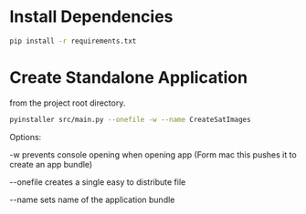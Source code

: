 # Install Dependencies

```bash
pip install -r requirements.txt
```

# Create Standalone Application
from the project root directory.
```bash
pyinstaller src/main.py --onefile -w --name CreateSatImages  
```
Options:

-w prevents console opening when opening app (Form mac this pushes it to create an app bundle)

--onefile creates a single easy to distribute file

--name sets name of the application bundle